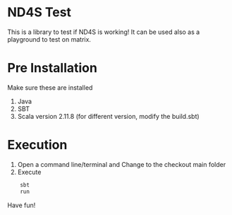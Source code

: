# ND4S Test
This is a library to test if ND4S is working! It can be used also as a playground to test on matrix.

Pre Installation
=======
Make sure these are installed
1. Java
2. SBT
3. Scala version 2.11.8 (for different version, modify the build.sbt)

Execution
=======
1. Open a command line/terminal and Change to the checkout main folder
2. Execute
```bash
    sbt
    run
```

Have fun!

